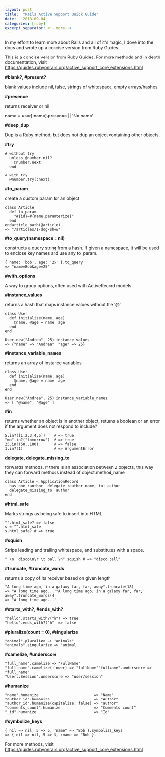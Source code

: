 ```yaml
---
layout: post
title:  "Rails Active Support Quick Guide"
date:   2018-09-04
categories: [ruby]
excerpt_separator: <!--more-->
---
```


In my effort to learn more about Rails and all of it's magic, I dove into the docs and wrote up a concise version from Ruby Guides.
<!--more-->
This is a concise version from Ruby Guides. For more methods and in depth documentation, visit https://guides.rubyonrails.org/active_support_core_extensions.html

**#blank?, #present?**

blank values include nil, false, strings of whitespace, empty arrays/hashes

**#presence**

returns receiver or nil

name = user[:name].presence || 'No name'

**#deep_dup**

Dup is a Ruby method, but does not dup an object containing other objects.

**#try**

```
# without try
  unless @number.nil?
    @number.next
  end

# with try
  @number.try(:next)
```

**#to_param**

create a custom param for an object

```
class Article
  def to_param
    "#{id}=#{name.paramterize}"
  end
endarticle_path(@article)
=> "/articles/1-dog-show"
```

**#to_query(namespace = nil)**

constructs a query string from a hash. If given a namespace, it will be used to enclose key names and use any to_param.

```
{ name: 'bob', age: '25' }.to_query
=> "name=Bob&age=25"
```

**#with_options**

A way to group options, often used with ActiveRecord models.

**#instance_values**

returns a hash that maps instance values without the ‘@’

```
class User
  def initialize(name, age)
    @name, @age = name, age
  end
end

User.new("Andrea", 25).instance_values
=> {"name" => "Andrea", "age" => 25}
```

**#instance_variable_names**

returns an array of instance variables

```
class User
  def initialize(name, age)
    @name, @age = name, age
  end
end

User.new("Andrea", 25).instance_variable_names
=> [ "@name", "@age" ]
```

**#in**

returns whether an object is in another object, returns a boolean or an error if the argument does not respond to include?

```
5.in?([1,2,3,4,5])    # => true
"mo".in?("tomorrow")  # => true
25.in?(50..100)       # => false
1.in?(1)              # => ArgumentError
```

**delegate, delegate_missing_to**

forwards methods. If there is an association between 2 objects, this way they can forward methods instead of object.method_name

```
class Article < ApplicationRecord
  has_one :author  delegate :author_name, to: author
  delegate_missing_to :author
end
```

**#html_safe**

Marks strings as being safe to insert into HTML

```
"".html_safe? => false
s = "".html_safe
s.html_safe? # => true
```

**#squish**

Strips leading and trailing whitespace, and substitutes with a space.
```
" \n  disco\n\r \t ball \n".squish # => "disco ball"
```

**#truncate, #truncate_words**

returns a copy of its receiver based on given length

```
"A long time ago, in a galaxy far, far, away".truncate(18)
=> "A long time ago...""A long time ago, in a galaxy far, far, away".truncate_words(4)
=> "A long time ago..."
```

**#starts_with?, #ends_with?**

```
"hello".starts_with?("h") => true
"hello".ends_with?("h") => false
```

**#pluralize(count = 0), #singularize**

```
"animal".pluralize => "animals"
"animals".singularize => "animal
```

**#camelize, #underscore**

```
"full_name".camelize => "FullName"
"full_name".camelize(:lower) => "fullName""fullName".underscore => "full_name"
"User::Session".underscore => "user/session"
```

**#humanize**
```
"name".humanize                         => "Name"
"author_id".humanize                    => "Author"
"author_id".humanize(capitalize: false) => "author"
"comments_count".humanize               => "Comments count"
"_id".humanize                          => "Id"
```

**#symbolize_keys**
```
{ nil => nil, 5 => 5, "name" => "Bob }.symbolize_keys
=> { nil => nil, 5 => 5, :name => "Bob }.
```

For more methods, visit https://guides.rubyonrails.org/active_support_core_extensions.html
